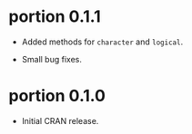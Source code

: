 # portion 0.1.1

* Added methods for `character` and `logical`.

* Small bug fixes.

# portion 0.1.0

* Initial CRAN release.
